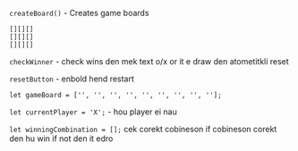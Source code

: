 ```createBoard()``` - Creates game boards
 ```
[][][]
[][][]
[][][]
```
```checkWinner``` -  check wins den mek text o/x  or it e draw den atometitkli reset

```resetButton``` - enbold hend restart

```let gameBoard = ['', '', '', '', '', '', '', '', ''];```  

```let currentPlayer = 'X';``` - hou player ei nau

```let winningCombination = [];``` cek corekt cobineson  if cobineson corekt den hu win if not den it edro
